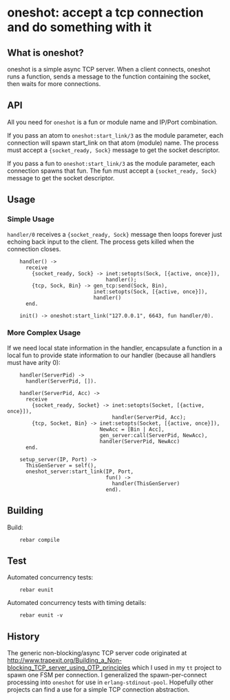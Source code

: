 oneshot: accept a tcp connection and do something with it
=========================================================

What is oneshot?
----------------
oneshot is a simple async TCP server.  When a client connects, oneshot
runs a function, sends a message to the function containing the socket, then
waits for more connections.

API
---
All you need for `oneshot` is a fun or module name and IP/Port combination.

If you pass an atom to `oneshot:start_link/3` as the module parameter, each
connection will spawn start_link on that atom (module) name.  The process must
accept a `{socket_ready, Sock}` message to get the socket descriptor.

If you pass a fun to `oneshot:start_link/3` as the module parameter, each
connection spawns that fun.  The fun must accept a `{socket_ready, Sock}`
message to get the socket descriptor.

Usage
-----
### Simple Usage
`handler/0` receives a `{socket_ready, Sock}` message then loops forever just
echoing back input to the client.  The process gets killed when the connection
closes.

        handler() ->
          receive
            {socket_ready, Sock} -> inet:setopts(Sock, [{active, once}]),
                                    handler();
            {tcp, Sock, Bin} -> gen_tcp:send(Sock, Bin),
                                inet:setopts(Sock, [{active, once}]),
                                handler()
          end.

        init() -> oneshot:start_link("127.0.0.1", 6643, fun handler/0).

### More Complex Usage
If we need local state information in the handler,
encapsulate a function in a local fun to provide state information
to our handler (because all handlers must have arity 0):

        handler(ServerPid) ->
          handler(ServerPid, []).

        handler(ServerPid, Acc) ->
          receive
            {socket_ready, Socket} -> inet:setopts(Socket, [{active, once}]),
                                      handler(ServerPid, Acc);
            {tcp, Socket, Bin} -> inet:setopts(Socket, [{active, once}]),
                                  NewAcc = [Bin | Acc],
                                  gen_server:call(ServerPid, NewAcc),
                                  handler(ServerPid, NewAcc)
          end.

        setup_server(IP, Port) ->
          ThisGenServer = self(),
          oneshot_server:start_link(IP, Port,
                                    fun() ->
                                      handler(ThisGenServer)
                                    end).



Building
--------
Build:

        rebar compile

Test
----
Automated concurrency tests:

        rebar eunit

Automated concurrency tests with timing details:

        rebar eunit -v

History
-------
The generic non-blocking/async TCP server code originated at
http://www.trapexit.org/Building_a_Non-blocking_TCP_server_using_OTP_principles
which I used in my `tt` project to spawn one FSM per connection.  I generalized
the spawn-per-connect processing into `oneshot` for use in 
`erlang-stdinout-pool`.  Hopefully other projects can find a use for a simple
TCP connection abstraction.
